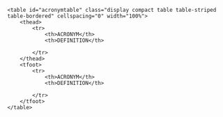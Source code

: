 

<div class="table-responsive">

    <table id="acronymtable" class="display compact table table-striped table-bordered" cellspacing="0" width="100%">
        <thead>
            <tr>
                <th>ACRONYM</th>
                <th>DEFINITION</th>

            </tr>
        </thead>
        <tfoot>
            <tr>
                <th>ACRONYM</th>
                <th>DEFINITION</th>

            </tr>
        </tfoot>
    </table>

</div>


<script>
	$(function() {
	    $('#acronymtable').DataTable( {
	        "ajax": '{{ site.baseurl }}/public/ajax/data/acronyms.json'
	    } );
	} );
</script>

